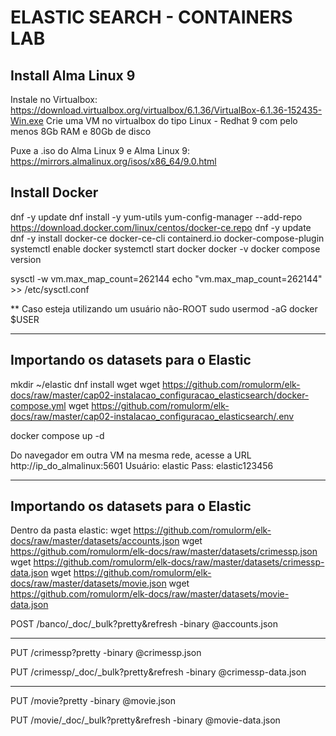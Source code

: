# ELASTIC SEARCH - CONTAINERS LAB



## Install Alma Linux 9

Instale no Virtualbox: https://download.virtualbox.org/virtualbox/6.1.36/VirtualBox-6.1.36-152435-Win.exe
Crie uma VM no virtualbox do tipo Linux - Redhat 9 com pelo menos 8Gb RAM e 80Gb de disco

Puxe a .iso do Alma Linux 9 e 
Alma Linux 9: https://mirrors.almalinux.org/isos/x86_64/9.0.html


## Install Docker

dnf -y update
dnf install -y yum-utils
yum-config-manager --add-repo https://download.docker.com/linux/centos/docker-ce.repo
dnf -y update
dnf -y install docker-ce docker-ce-cli containerd.io docker-compose-plugin
systemctl enable docker
systemctl start docker
docker -v
docker compose version

sysctl -w vm.max_map_count=262144
echo "vm.max_map_count=262144" >> /etc/sysctl.conf

** Caso esteja utilizando um usuário não-ROOT
sudo usermod -aG docker $USER

--------------------------------------
Importando os datasets para o Elastic
--------------------------------------

mkdir ~/elastic
dnf install wget
wget https://github.com/romulorm/elk-docs/raw/master/cap02-instalacao_configuracao_elasticsearch/docker-compose.yml
wget https://github.com/romulorm/elk-docs/raw/master/cap02-instalacao_configuracao_elasticsearch/.env

docker compose up -d

Do navegador em outra VM na mesma rede, acesse a URL http://ip_do_almalinux:5601
Usuário: elastic
Pass: elastic123456

--------------------------------------
Importando os datasets para o Elastic
--------------------------------------

Dentro da pasta elastic:
wget https://github.com/romulorm/elk-docs/raw/master/datasets/accounts.json
wget https://github.com/romulorm/elk-docs/raw/master/datasets/crimessp.json
wget https://github.com/romulorm/elk-docs/raw/master/datasets/crimessp-data.json
wget https://github.com/romulorm/elk-docs/raw/master/datasets/movie.json
wget https://github.com/romulorm/elk-docs/raw/master/datasets/movie-data.json

POST /banco/_doc/_bulk?pretty&refresh
-binary @accounts.json

--------------------------

PUT /crimessp?pretty
-binary @crimessp.json

PUT /crimessp/_doc/_bulk?pretty&refresh
-binary @crimessp-data.json

--------------------------

PUT /movie?pretty
-binary @movie.json

PUT /movie/_doc/_bulk?pretty&refresh
-binary @movie-data.json
